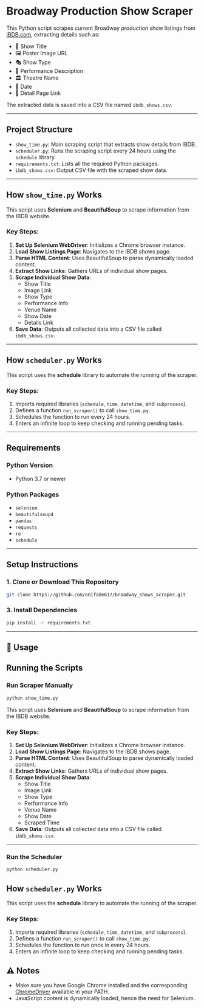 
# Broadway Production Show Scraper

This Python script scrapes current Broadway production show listings from [IBDB.com](https://www.ibdb.com/shows), extracting details such as:

- 🎫 Show Title  
- 🖼️ Poster Image URL  
- 🎭 Show Type  
- 🎤 Performance Description  
- 🏛️ Theatre Name  
- 📅 Date  
- 🔗 Detail Page Link

The extracted data is saved into a CSV file named `ibdb_shows.csv`.

---
## Project Structure

- `show_time.py`: Main scraping script that extracts show details from IBDB.
- `scheduler.py`: Runs the scraping script every 24 hours using the `schedule` library.
- `requirements.txt`: Lists all the required Python packages.
- `ibdb_shows.csv`: Output CSV file with the scraped show data.

---

## How `show_time.py` Works

This script uses **Selenium** and **BeautifulSoup** to scrape information from the IBDB website.

### Key Steps:

1. **Set Up Selenium WebDriver**: Initializes a Chrome browser instance.
2. **Load Show Listings Page**: Navigates to the IBDB shows page.
3. **Parse HTML Content**: Uses BeautifulSoup to parse dynamically loaded content.
4. **Extract Show Links**: Gathers URLs of individual show pages.
5. **Scrape Individual Show Data**:
   - Show Title
   - Image Link
   - Show Type
   - Performance Info
   - Venue Name
   - Show Date
   - Details Link
6. **Save Data**: Outputs all collected data into a CSV file called `ibdb_shows.csv`.

---

## How `scheduler.py` Works

This script uses the **schedule** library to automate the running of the scraper.

### Key Steps:

1. Imports required libraries (`schedule`, `time`, `datetime`, and `subprocess`).
2. Defines a function `run_scraper()` to call `show_time.py`.
3. Schedules the function to run every 24 hours.
4. Enters an infinite loop to keep checking and running pending tasks.

---

## Requirements

### Python Version
- Python 3.7 or newer

### Python Packages
- `selenium`
- `beautifulsoup4`
- `pandas`
- `requests`
- `re` 
- `schedule`

---

## Setup Instructions

### 1. Clone or Download This Repository

```bash
git clone https://github.com/onifade617/broadway_shows_scraper.git


```



### 3. Install Dependencies

```bash
pip install -r requirements.txt
```







---

## 🚀 Usage

## Running the Scripts

### Run Scraper Manually

```bash
python show_time.py
```
This script uses **Selenium** and **BeautifulSoup** to scrape information from the IBDB website.

### Key Steps:

1. **Set Up Selenium WebDriver**: Initializes a Chrome browser instance.
2. **Load Show Listings Page**: Navigates to the IBDB shows page.
3. **Parse HTML Content**: Uses BeautifulSoup to parse dynamically loaded content.
4. **Extract Show Links**: Gathers URLs of individual show pages.
5. **Scrape Individual Show Data**:
   - Show Title
   - Image Link
   - Show Type
   - Performance Info
   - Venue Name
   - Show Date
   - Scraped Time
6. **Save Data**: Outputs all collected data into a CSV file called `ibdb_shows.csv`.

---
### Run the Scheduler

```bash
python scheduler.py
```
## How `scheduler.py` Works

This script uses the **schedule** library to automate the running of the scraper.

### Key Steps:

1. Imports required libraries (`schedule`, `time`, `datetime`, and `subprocess`).
2. Defines a function `run_scraper()` to call `show_time.py`.
3. Schedules the function to run once in every 24 hours.
4. Enters an infinite loop to keep checking and running pending tasks.



## ⚠️ Notes

- Make sure you have Google Chrome installed and the corresponding [ChromeDriver](https://sites.google.com/a/chromium.org/chromedriver/) available in your PATH.
- JavaScript content is dynamically loaded, hence the need for Selenium.
